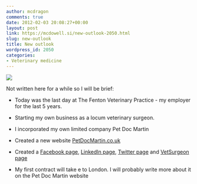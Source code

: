 ```yaml
---
author: mcdragon
comments: true
date: 2012-02-03 20:08:27+00:00
layout: post
link: https://mcdowell.si/new-outlook-2050.html
slug: new-outlook
title: New outlook
wordpress_id: 2050
categories:
- Veterinary medicine
---
```


[![](https://mcdowell.si/wp-content/uploads/2012/02/FentonVets_Theatre_2-1.jpg)](https://mcdowell.si/wp-content/uploads/2012/02/FentonVets_Theatre_2.jpg)

Not written here for a while so I will be brief:



 	
  * Today was the last day at The Fenton Veterinary Practice - my employer for the last 5 years.

 	
  * Starting my own business as a locum veterinary surgeon.

 	
  * I incorporated my own limited company Pet Doc Martin

 	
  * Created a new website [PetDocMartin.co.uk](http://petdocmartin.co.uk/)

 	
  * Created a [Facebook page](http://www.facebook.com/PetDocMartin), [LinkedIn page](http://www.linkedin.com/company/petdocmartin), [Twitter page](http://twitter.com/PetDocMartin) and [VetSurgeon page](http://www.vetsurgeon.org/wikis/veterinary-locums/martin-mcdowell-small-animal-locum-vet.aspx)

 	
  * My first contract will take e to London. I will probably write more about it on the Pet Doc Martin website


